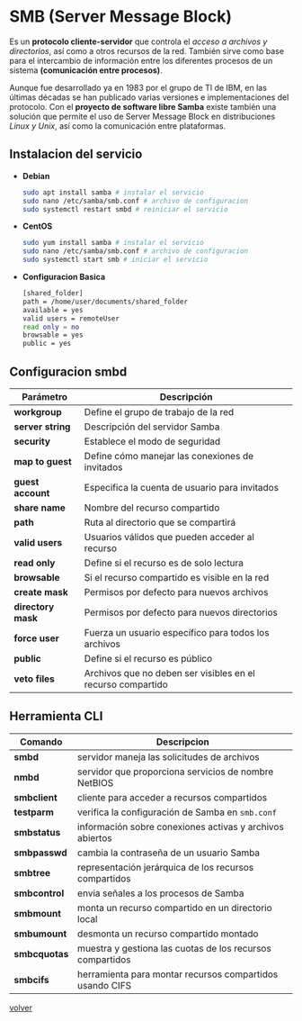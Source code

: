 # SMB (Server Message Block) 

Es un __protocolo cliente-servidor__ que controla el _acceso a archivos y directorios_, así como a otros recursos de la red. También sirve como base para el intercambio de información entre los diferentes procesos de un sistema __(comunicación entre procesos)__. 

Aunque fue desarrollado ya en 1983 por el grupo de TI de IBM, en las últimas décadas se han publicado varias versiones e implementaciones del protocolo. Con el __proyecto de software libre Samba__ existe también una solución que permite el uso de Server Message Block en distribuciones _Linux y Unix_, así como la comunicación entre plataformas.

## Instalacion del servicio

* __Debian__
    ```bash
    sudo apt install samba # instalar el servicio
    sudo nano /etc/samba/smb.conf # archivo de configuracion
    sudo systemctl restart smbd # reiniciar el servicio
    ```
* __CentOS__
    ```bash
    sudo yum install samba # instalar el servicio
    sudo nano /etc/samba/smb.conf # archivo de configuracion
    sudo systemctl start smb # iniciar el servicio
    ```
* __Configuracion Basica__
    ```bash
    [shared_folder]
    path = /home/user/documents/shared_folder
    available = yes
    valid users = remoteUser
    read only = no
    browsable = yes
    public = yes
    ```

## Configuracion smbd

| Parámetro | Descripción |
|-|-|
| __workgroup__ | Define el grupo de trabajo de la red |
| __server string__ | Descripción del servidor Samba |
| __security__ | Establece el modo de seguridad |
| __map to guest__ | Define cómo manejar las conexiones de invitados |
| __guest account__ | Especifica la cuenta de usuario para invitados |
| __share name__ | Nombre del recurso compartido |
| __path__ | Ruta al directorio que se compartirá |
| __valid users__ | Usuarios válidos que pueden acceder al recurso |
| __read only__ | Define si el recurso es de solo lectura |
| __browsable__ | Si el recurso compartido es visible en la red |
| __create mask__ | Permisos por defecto para nuevos archivos |
| __directory mask__ | Permisos por defecto para nuevos directorios |
| __force user__ | Fuerza un usuario específico para todos los archivos |
| __public__ | Define si el recurso es público |
| __veto files__ | Archivos que no deben ser visibles en el recurso compartido |

## Herramienta CLI

| Comando | Descripcion |
|-|-|
| __smbd__ | servidor maneja las solicitudes de archivos |
| __nmbd__ | servidor que proporciona servicios de nombre NetBIOS |
| __smbclient__ | cliente para acceder a recursos compartidos |
| __testparm__ | verifica la configuración de Samba en `smb.conf` |
| __smbstatus__ | información sobre conexiones activas y archivos abiertos |
| __smbpasswd__ | cambia la contraseña de un usuario Samba |
| __smbtree__ | representación jerárquica de los recursos compartidos |
| __smbcontrol__ | envia señales a los procesos de Samba |
| __smbmount__ | monta un recurso compartido en un directorio local |
| __smbumount__ | desmonta un recurso compartido montado |
| __smbcquotas__ | muestra y gestiona las cuotas de los recursos compartidos |
| __smbcifs__ | herramienta para montar recursos compartidos usando CIFS |

[volver](../readme.md)